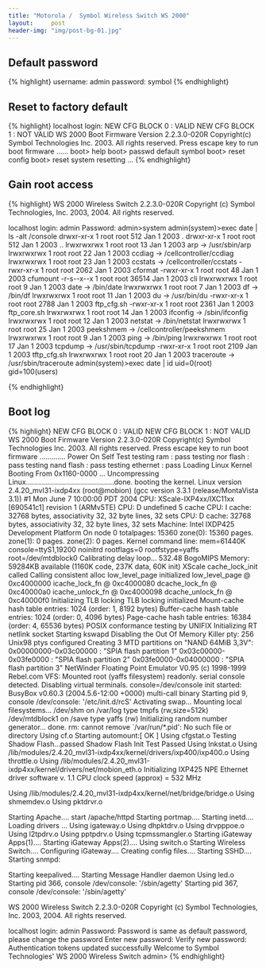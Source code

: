 ```yaml
---
title: "Motorola /  Symbol Wireless Switch WS 2000"
layout:     post
header-img: "img/post-bg-01.jpg"
---
```

## Default password

{% highlight}
username: admin
password: symbol
{% endhighlight}

## Reset to factory default

{% highlight}
localhost login: NEW CFG BLOCK 0 : VALID
NEW CFG BLOCK 1 : NOT VALID
WS 2000 Boot Firmware Version 2.2.3.0-020R
Copyright(c) Symbol Technologies Inc. 2003. All rights reserved.
Press escape key to run boot firmware ......
boot> help
boot> passwd default symbol
boot> reset config
boot> reset system
resetting ...
{% endhighlight}

## Gain root access
{% highlight}
WS 2000 Wireless Switch 2.2.3.0-020R
Copyright (c) Symbol Technologies, Inc. 2003, 2004. All rights reserved.
<p>localhost login: admin
Password:
admin>system
admin(system)>exec date | ls -alt /console
drwxr-xr-x 1 root root 512 Jan 1 2003 .
drwxr-xr-x 1 root root 512 Jan 1 2003 ..
lrwxrwxrwx 1 root root 13 Jan 1 2003 arp -> /usr/sbin/arp
lrwxrwxrwx 1 root root 22 Jan 1 2003 ccdiag -> /cellcontroller/ccdiag
lrwxrwxrwx 1 root root 23 Jan 1 2003 ccstats -> /cellcontroller/ccstats
-rwxr-xr-x 1 root root 2062 Jan 1 2003 cformat
-rwxr-xr-x 1 root root 48 Jan 1 2003 cfumount
-r-s--x--x 1 root root 36514 Jan 1 2003 cli
lrwxrwxrwx 1 root root 9 Jan 1 2003 date -> /bin/date
lrwxrwxrwx 1 root root 7 Jan 1 2003 df -> /bin/df
lrwxrwxrwx 1 root root 11 Jan 1 2003 du -> /usr/bin/du
-rwxr-xr-x 1 root root 2788 Jan 1 2003 ftp_cfg.sh
-rwxr-xr-x 1 root root 2361 Jan 1 2003 ftp_core.sh
lrwxrwxrwx 1 root root 14 Jan 1 2003 ifconfig -> /sbin/ifconfig
lrwxrwxrwx 1 root root 12 Jan 1 2003 netstat -> /bin/netstat
lrwxrwxrwx 1 root root 25 Jan 1 2003 peekshmem -> /cellcontroller/peekshmem
lrwxrwxrwx 1 root root 9 Jan 1 2003 ping -> /bin/ping
lrwxrwxrwx 1 root root 17 Jan 1 2003 tcpdump -> /usr/sbin/tcpdump
-rwxr-xr-x 1 root root 2109 Jan 1 2003 tftp_cfg.sh
lrwxrwxrwx 1 root root 20 Jan 1 2003 traceroute -> /usr/sbin/traceroute
admin(system)>exec date | id
uid=0(root) gid=100(users)

{% endhighlight}

## Boot log

{% highlight}
NEW CFG BLOCK 0 : VALID
NEW CFG BLOCK 1 : NOT VALID
WS 2000 Boot Firmware Version 2.2.3.0-020R
Copyright(c) Symbol Technologies Inc. 2003. All rights reserved.
Press escape key to run boot firmware .............
Power On Self Test
testing ram : pass
testing nor flash : pass
testing nand flash : pass
testing ethernet : pass
Loading Linux Kernel
Booting From 0x1160-0000 ...
Uncompressing Linux............................................done.
booting the kernel.
Linux version 2.4.20_mvl31-ixdp4xx (root@mobion) (gcc version 3.3.1 (release/MontaVista 3.1)) #1 Mon June 7 10:00:00 PDT 2004
CPU: XScale-IXP4xx/IXC11xx [690541c1] revision 1 (ARMv5TE)
CPU: D undefined 5 cache
CPU: I cache: 32768 bytes, associativity 32, 32 byte lines, 32 sets
CPU: D cache: 32768 bytes, associativity 32, 32 byte lines, 32 sets
Machine: Intel IXDP425 Development Platform
On node 0 totalpages: 15360
zone(0): 15360 pages.
zone(1): 0 pages.
zone(2): 0 pages.
Kernel command line: mem=61440K console=ttyS1,19200 noinitrd rootflags=0 rootfstype=yaffs root=/dev/mtdblock0
Calibrating delay loop... 532.48 BogoMIPS
Memory: 59284KB available (1160K code, 237K data, 60K init)
XScale cache_lock_init called
Calling consistent alloc
low_level_page initialized
low_level_page @ 0xc4000000
icache_lock_fn @ 0xc4000080
dcache_lock_fn @ 0xc40000a0
icache_unlock_fn @ 0xc4000098
dcache_unlock_fn @ 0xc40000f0
Initializing TLB locking
TLB locking initialized
Mount-cache hash table entries: 1024 (order: 1, 8192 bytes)
Buffer-cache hash table entries: 1024 (order: 0, 4096 bytes)
Page-cache hash table entries: 16384 (order: 4, 65536 bytes)
POSIX conformance testing by UNIFIX
Initializing RT netlink socket
Starting kswapd
Disabling the Out Of Memory Killer
pty: 256 Unix98 ptys configured
Creating 3 MTD partitions on "NAND 64MiB 3,3V":
0x00000000-0x03c00000 : "SPIA flash partition 1"
0x03c00000-0x03fe0000 : "SPIA flash partition 2"
0x03fe0000-0x04000000 : "SPIA flash partition 3"
NetWinder Floating Point Emulator V0.95 (c) 1998-1999 Rebel.com
VFS: Mounted root (yaffs filesystem) readonly.
serial console detected. Disabling virtual terminals.
console=/dev/console
init started: BusyBox v0.60.3 (2004.5.6-12:00 +0000) multi-call binary
Starting pid 9, console /dev/console: '/etc/init.d/rcS'
Activating swap...
Mounting local filesystems...
/dev/shm on /var/log type tmpfs (rw,size=512k)
/dev/mtdblock1 on /save type yaffs (rw)
Initializing random number generator... done.
rm: cannot remove `/var/run/*.pid': No such file or directory
Using cf.o
Starting automount:[ OK ]
Using cfgstat.o
Testing Shadow Flash...passed
Shadow Flash Init Test Passed
Using lnkstat.o
Using /lib/modules/2.4.20_mvl31-ixdp4xx/kernel/drivers/ixp400/ixp400.o
Using throttle.o
Using /lib/modules/2.4.20_mvl31-ixdp4xx/kernel/drivers/net/mobion_eth.o
Initializing IXP425 NPE Ethernet driver software v. 1.1
CPU clock speed (approx) = 532 MHz
<p>Using /lib/modules/2.4.20_mvl31-ixdp4xx/kernel/net/bridge/bridge.o
Using shmemdev.o
Using pktdrvr.o
<p>Starting Apache....
start /apache/httpd
Starting portmap....
Starting inetd....
Loading drivers ...
Using igateway.o
Using dhpktdrv.o
Using drvpppoe.o
Using l2tpdrv.o
Using pptpdrv.o
Using tcpmssmangler.o
Starting iGateway Apps(1)....
Starting iGateway Apps(2)....
Using switch.o
Starting Wireless Switch....
Configuring iGateway....
Creating config files....
Starting SSHD....
Starting snmpd:
<p>Starting keepalived....
Starting Message Handler daemon
Using led.o
Starting pid 366, console /dev/console: '/sbin/agetty'
Starting pid 367, console /dev/console: '/sbin/agetty'
<p>WS 2000 Wireless Switch 2.2.3.0-020R
Copyright (c) Symbol Technologies, Inc. 2003, 2004. All rights reserved.
<p>localhost login: admin
Password:
Password is same as default password, please change the password
Enter new password:
Verify new password:
Authentication tokens updated successfully
Welcome to Symbol Technologies' WS 2000 Wireless Switch
admin>
{% endhighlight}
